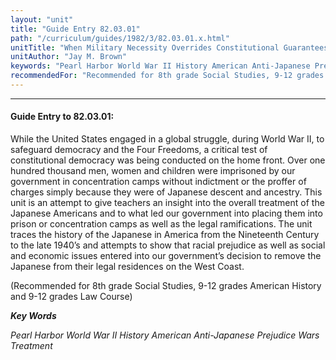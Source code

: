 ```yaml
---
layout: "unit"
title: "Guide Entry 82.03.01"
path: "/curriculum/guides/1982/3/82.03.01.x.html"
unitTitle: "When Military Necessity Overrides Constitutional Guarantees: The Treatment of Japanese Americans During World War Ii"
unitAuthor: "Jay M. Brown"
keywords: "Pearl Harbor World War II History American Anti-Japanese Prejudice Wars Treatment"
recommendedFor: "Recommended for 8th grade Social Studies, 9-12 grades American History and 9-12 grades Law Course"
---
```

<body>
<hr/>
<h4>
Guide Entry to 82.03.01:
</h4>
While the United States engaged in a global struggle, during World War II, to safeguard democracy and the Four Freedoms, a critical test of constitutional democracy was being conducted on the home front.  Over one hundred thousand men, women and children were imprisoned by our government in concentration camps without indictment or the proffer of charges simply because they were of Japanese descent and ancestry. This unit is an attempt to give teachers an insight into the overall treatment of the Japanese Americans and to what led our government into placing them into prison or concentration camps as well as the legal ramifications.  The unit traces the history of the Japanese in America from the Nineteenth Century to the late 1940’s and attempts to show that racial prejudice as well as social and economic issues entered into our government’s decision to remove the Japanese from their legal residences on the West Coast.
<p>
(Recommended for 8th grade Social Studies, 9-12 grades American History and 9-12 grades Law Course)
</p>
<p>
<b>
<i>
Key Words
</i>
</b>
<br/>
</p>
<p>
<i>
Pearl Harbor World War II History American Anti-Japanese Prejudice Wars Treatment
</i>
</p>
</body>